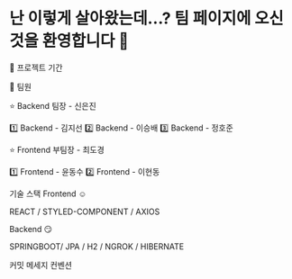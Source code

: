 # 난 이렇게 살아왔는데…? 팀 페이지에 오신 것을 환영합니다 🎉


📆 프로젝트 기간


💪 팀원

⭐ Backend 팀장 - 신은진

  1️⃣ Backend - 김지선
  2️⃣ Backend - 이승배
  3️⃣ Backend - 정호준

⭐ Frontend 부팀장 - 최도경

  1️⃣ Frontend - 윤동수
  2️⃣ Frontend - 이현동


기술 스택
Frontend ☺️

REACT / STYLED-COMPONENT / AXIOS

Backend 😏

SPRINGBOOT/ JPA / H2 / NGROK / HIBERNATE


커밋 메세지 컨벤션
